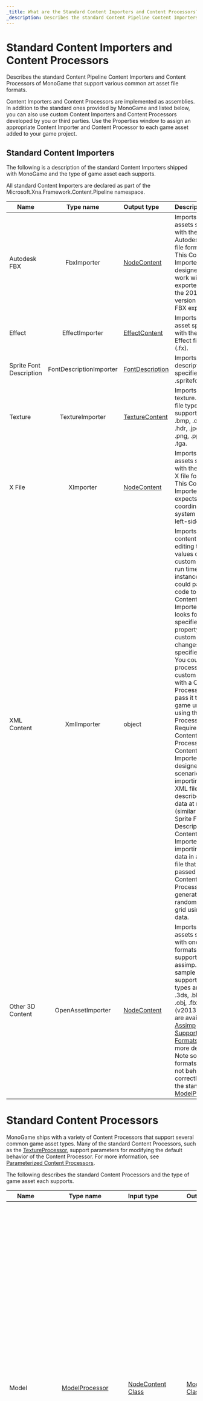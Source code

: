 ```yaml
---
_title: What are the Standard Content Importers and Content Processors?
_description: Describes the standard Content Pipeline Content Importers and Content Processors of MonoGame that support various common art asset file formats.
---
```


# Standard Content Importers and Content Processors

Describes the standard Content Pipeline Content Importers and Content Processors of MonoGame that support various common art asset file formats.

Content Importers and Content Processors are implemented as assemblies. In addition to the standard ones provided by MonoGame and listed below, you can also use custom Content Importers and Content Processors developed by you or third parties. Use the Properties window to assign an appropriate Content Importer and Content Processor to each game asset added to your game project.

## Standard Content Importers

The following is a description of the standard Content Importers shipped with MonoGame and the type of game asset each supports.

All standard Content Importers are declared as part of the Microsoft.Xna.Framework.Content.Pipeline namespace.

| Name | Type name | Output type | Description
| ------------- |:-------------:| :----- | :---- |
| Autodesk FBX|FbxImporter|[NodeContent](xref:Microsoft.Xna.Framework.Content.Pipeline.Graphics.NodeContent)|Imports game assets specified with the Autodesk FBX file format (.fbx). This Content Importer is designed to work with assets exported with the 2013 version of the FBX exporter. |
| Effect|EffectImporter|[EffectContent](xref:Microsoft.Xna.Framework.Content.Pipeline.Graphics.EffectContent)|Imports a game asset specified with the DirectX Effect file format (.fx). |
| Sprite Font Description|FontDescriptionImporter|[FontDescription](xref:Microsoft.Xna.Framework.Content.Pipeline.Graphics.FontDescription)|Imports a font description specified in a .spritefont file.|
| Texture|TextureImporter|[TextureContent](xref:Microsoft.Xna.Framework.Content.Pipeline.Graphics.TextureContent)|Imports a texture. These file types are supported: .bmp, .dds, .dib, .hdr, .jpg, .pfm, .png, .ppm, and .tga.|
| X File|XImporter|[NodeContent](xref:Microsoft.Xna.Framework.Content.Pipeline.Graphics.NodeContent)|Imports game assets specified with the DirectX X file format (.x). This Content Importer expects the coordinate system to be left-sided.|
| XML Content|XmlImporter|object|Imports XML content used for editing the values of a custom object at run time. For instance, you could pass XML code to this Content Importer that looks for the specified property of a custom type and changes it to the specified value. You could then process the custom object with a Content Processor or pass it to your game untouched using the No Processing Required Content Processor.This Content Importer is designed for scenarios like importing an XML file that describes game data at run time (similar to the Sprite Font Description Content Importer) or importing terrain data in an XML file that then is passed to a Content Processor that generates a random terrain grid using that data.|
| Other 3D Content|OpenAssetImporter|[NodeContent](xref:Microsoft.Xna.Framework.Content.Pipeline.Graphics.NodeContent)|Imports game assets specified with one of the formats supported by assimp. A sample of supported files types are: .dae, .3ds, .blend, .obj, .fbx (v2013). More are available see [Assimp Supported File Formats](https://github.com/assimp/assimp#supported-file-formats) for more details. Note some formats might not behave correctly with the standard [ModelProcessor](xref:Microsoft.Xna.Framework.Content.Pipeline.Processors.ModelProcessor).|

# Standard Content Processors

MonoGame ships with a variety of Content Processors that support several common game asset types. Many of the standard Content Processors, such as the [TextureProcessor](xref:Microsoft.Xna.Framework.Content.Pipeline.Processors.TextureProcessor), support parameters for modifying the default behavior of the Content Processor. For more information, see [Parameterized Content Processors](CP_StdParamProcs.md).

The following describes the standard Content Processors and the type of game asset each supports.

| Name| Type name| Input type| Output type| Description|
| ----------------- |:-------------:| :----- | :---- | :---- |
| Model|[ModelProcessor](xref:Microsoft.Xna.Framework.Content.Pipeline.Processors.ModelProcessor)|[NodeContent Class](xref:Microsoft.Xna.Framework.Content.Pipeline.Graphics.NodeContent)|[ModelContent Class](xref:Microsoft.Xna.Framework.Content.Pipeline.Processors.ModelContent)|A parameterized Content Processor that outputs models as a [ModelContent Class](xref:Microsoft.Xna.Framework.Content.Pipeline.Processors.ModelContent) object.<br>Available parameters:<br>*   Color Key Color–Any valid [Color](xref:Microsoft.Xna.Framework.Color). [Magenta](xref:Microsoft.Xna.Framework.Color) is the default value.<br>*   Color Key Enabled–A Boolean value indicating if color keying is enabled. The default value is **true**.<br>*   Generate Mipmaps–A Boolean value indicating if mipmaps are generated. The default value is **false**.<br>*   Generate Tangent Frames–A Boolean value indicating if tangent frames are generated. The default value is **false**.<br>*   Resize Textures to Power of Two–A Boolean value indicating if a texture is resized to the next largest power of 2. The default value is **false**.<br>*   Scale–Any valid [float](http://msdn.microsoft.com/en-us/library/system.single.aspx) value. The default value is 1.0.<br>*   Swap Winding Order–A Boolean value indicating if the winding order is swapped. This is useful for models that appear to be drawn inside out. The default value is **false**.<br>*   Texture Format–Any valid [SurfaceFormat](xref:Microsoft.Xna.Framework.Graphics.SurfaceFormat) value. Textures are either unchanged, converted to the Color format, or DXT Compressed. For more information, see [TextureProcessorOutputFormat](xref:Microsoft.Xna.FrameworkCPP.TextureProcessorOutputFormat).<br>*   X Axis Rotation–Number, in degrees of rotation. The default value is 0.<br>*   Y Axis Rotation–Number, in degrees of rotation. The default value is 0.<br>*   Z Axis Rotation–Number, in degrees of rotation. The default value is 0.|
|No Processing Required|[PassThroughProcessor](xref:Microsoft.Xna.Framework.Content.Pipeline.Processors.PassThroughProcessor)|Object|Object|Performs no processing on the file. Select this Content Processor if your content is already in a game-ready format (for example, an externally prepared DDS file) or a specialized XML format (.xml) designed for use with XNA Game Studio.|
|Sprite Font Description|[FontDescriptionProcessor](xref:Microsoft.Xna.Framework.Content.Pipeline.Processors.FontDescriptionProcessor)|[FontDescription](xref:Microsoft.Xna.Framework.Content.Pipeline.Graphics.FontDescription)|[SpriteFontContent](xref:Microsoft.Xna.Framework.Content.Pipeline.Processors.SpriteFontContent)|Converts a .spritefont file specifying a font description into a font.|
|Sprite Font Texture|[FontTextureProcessor](xref:Microsoft.Xna.Framework.Content.Pipeline.Processors.FontTextureProcessor)|[TextureContent](xref:Microsoft.Xna.Framework.Content.Pipeline.Graphics.TextureContent)|[SpriteFontContent](xref:Microsoft.Xna.Framework.Content.Pipeline.Processors.SpriteFontContent)|A parameterized Content Processor that outputs a sprite font texture as a [SpriteFontContent](xref:Microsoft.Xna.Framework.Content.Pipeline.Processors.SpriteFontContent) object.<br>Available parameters:<br>*   First Character–Any valid character. The space character is the default value.|
| Sprite Font Texture|[FontTextureProcessor](xref:Microsoft.Xna.Framework.Content.Pipeline.Processors.FontTextureProcessor)|[Texture2DContent](xref:Microsoft.Xna.Framework.Content.Pipeline.Graphics.Texture2DContent)|[SpriteFontContent](xref:Microsoft.Xna.Framework.Content.Pipeline.Processors.SpriteFontContent)|Converts a specially marked 2D bitmap file (.bmp) into a font. Pixels of **Color.Magenta** are converted to **Color.Transparent**.|
| Texture|[TextureProcessor](xref:Microsoft.Xna.Framework.Content.Pipeline.Processors.TextureProcessor)|[TextureContent Class](xref:Microsoft.Xna.Framework.Content.Pipeline.Graphics.TextureContent)|[TextureContent Class](xref:Microsoft.Xna.Framework.Content.Pipeline.Graphics.TextureContent)|A parameterized Content Processor that outputs textures as a [TextureContent Class](xref:Microsoft.Xna.Framework.Content.Pipeline.Graphics.TextureContent) object.<br>Available parameters:<br>*   Color Key Color–Any valid [Color](xref:Microsoft.Xna.Framework.Color). [Magenta](xref:Microsoft.Xna.Framework.Color) is the default value.<br>*   Color Key Enabled–A Boolean value indicating if color keying is enabled. The default value is **true**.<br>*   Generate Mipmaps–A Boolean value indicating if mipmaps are generated. The default value is **false**.<br>*   Resize to Power of Two–A Boolean value indicating if a texture is resized to the next largest power of 2. The default value is **false**.<br>*   Texture Format–Any valid [SurfaceFormat](xref:Microsoft.Xna.Framework.Graphics.SurfaceFormat) value. Textures are either unchanged, converted to the Color format, or DXT Compressed. For more information, see [TextureProcessorOutputFormat](xref:Microsoft.Xna.FrameworkCPP.TextureProcessorOutputFormat).|
|Localized Sprite Font Texture|[LocalizedFontProcessor](xref:Microsoft.Xna.Framework.Content.Pipeline.Processors.LocalizedFontDescriptionProcessor)|[FontDescription](xref:Microsoft.Xna.Framework.Content.Pipeline.Graphics.FontDescription)|[SpriteFontContent](xref:Microsoft.Xna.Framework.Content.Pipeline.Processors.SpriteFontContent)|Converts a .spritefont file specifying a font description into a font.|

## See Also

- [Adding Content to a Game](../../howto/Content_Pipeline/HowTo_GameContent_Add.md)  
- [What Is Content?](CP_Overview.md)  
- [Adding a Custom Importer](CP_AddCustomProcImp.md)  

© 2012 Microsoft Corporation. All rights reserved.

© 2023 The MonoGame Foundation.
